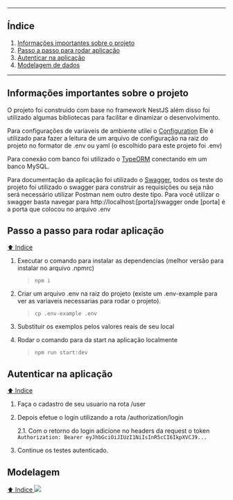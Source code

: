 *******
<div id='indice'/> 

## Índice

1. [Informações importantes sobre o projeto](#infoImportante)
2. [Passo a passo para rodar aplicação](#rodarAplicacao)
3. [Autenticar na aplicação](#autenticatAplicacao)
4. [Modelagem de dados](#modelagem) 
*******


<div id='infoImportante'/>  

## Informações importantes sobre o projeto
O projeto foi construido com base no framework NestJS além disso foi utilizado algumas bibliotecas para facilitar e dinamizar o desenvolvimento.

Para configurações de variaveis de ambiente utilei o [Configuration](https://docs.nestjs.com/techniques/configuration#configuration) Ele é utilizado para fazer a leitura de um arquivo de configuração na raiz do projeto no formator de .env ou yaml (o escolhido para este projeto foi .env)

Para conexão com banco foi utilizado o [TypeORM](https://docs.nestjs.com/recipes/sql-typeorm) conectando em um banco MySQL.

Para documentação da aplicação foi utilizado o [Swagger](https://docs.nestjs.com/openapi/introduction), todos os teste do projeto foi utilizado o swagger para construir as requisições ou seja não será necessário utilizar Postman nem outro deste tipo. Para você utilizar o swagger basta navegar para http://localhost:[porta]/swagger onde [porta] é a porta que colocou no arquivo .env

<div id='rodarAplicacao'/>  

## Passo a passo para rodar aplicação

[⬆️ Indice ](#indice)
1. Executar o comando para instalar as dependencias (melhor versão para instalar no arquivo .npmrc)
    > `npm i`

2. Criar um arquivo .env na raiz do projeto (existe um .env-example para ver as variaveis necessarias para rodar o projeto).

    > `cp .env-example .env`

3. Substituir os exemplos pelos valores reais de seu local

4. Rodar o comando para da start na aplicação localmente

    > `npm run start:dev`

<div id='autenticatAplicacao'/>  

## Autenticar na aplicação
[⬆️ Indice ](#indice)
1. Faça o cadastro de seu usuario na rota /user
2. Depois efetue o login utilizando a rota /authorization/login

    2.1. Com o retorno do login adicione no headers da request o token `Authorization: Bearer eyJhbGciOiJIUzI1NiIsInR5cCI6IkpXVCJ9...`
3. Continue os testes autenticado.

## Modelagem
[⬆️ Indice ](#indice)
![](https://i.imgur.com/DWChF6h.png)